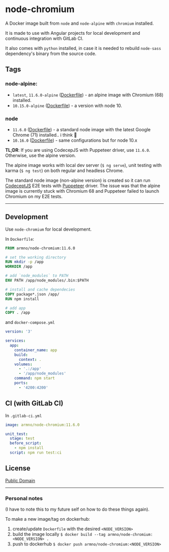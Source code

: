 # node-chromium

A Docker image built from `node` and `node-alpine` with `chromium` installed.

It is made to use with Angular projects for local development and continuous integration with GitLab CI.

It also comes with `python` installed, in case it is needed to rebuild `node-sass` dependency's binary from the source code.

## Tags

### node-alpine:

- `latest`, `11.6.0-alpine` ([Dockerfile](https://github.com/armno/docker-node-chromium/blob/master/Dockerfile)) - an alpine image with Chromium (68) installed.
- `10.15.0-alpine` ([Dockerfile](https://github.com/armno/docker-node-chromium/blob/node-10-alpine/Dockerfile)) - a version with node 10.

### node

- `11.6.0` ([Dockerfile](https://github.com/armno/docker-node-chromium/blob/node/Dockerfile)) - a standard node image with the latest Google Chrome (71) installed.. i think 🤔
- `10.16.0` ([Dockerfile](https://github.com/armno/docker-node-chromium/blob/node-10/Dockerfile)) - same configurations but for node 10.x

**TL;DR**: If you are using CodecepJS with Puppeteer driver, use `11.6.0`. Otherwise, use the alpine version.

The alpine image works with local dev server (`$ ng serve`), unit testing with karma (`$ ng test`)
on both regular and headless Chrome.

The standard node image (non-alpine version) is created so it can run [CodeceptJS](https://codecept.io/) E2E tests
with [Puppeteer](https://codecept.io/puppeteer) driver.
The issue was that the alpine image is currently stuck with Chromium 68 and Puppeteer failed to launch Chromium
on my E2E tests.

---

## Development

Use `node-chromium` for local development.

In `Dockerfile`:

```dockerfile
FROM armno/node-chromium:11.6.0

# set the working directory
RUN mkdir -p /app
WORKDIR /app

# add `node_modules` to PATH
ENV PATH /app/node_modules/.bin:$PATH

# install and cache dependecies
COPY package*.json /app/
RUN npm install

# add app
COPY . /app
```

and `docker-compose.yml`

```yml
version: '3'

services:
  app:
    container_name: app
    build:
      context: .
    volumes:
      - '.:/app'
      - '/app/node_modules'
    command: npm start
    ports:
      - '4200:4200'
```

## CI (with GitLab CI)

In `.gitlab-ci.yml`

```yml
image: armno/node-chromium:11.6.0

unit_test:
  stage: test
  before_script:
    - npm install
  script: npm run test:ci
```

## License

[Public Domain](LICENSE)

-----

### Personal notes

(I have to note this to my future self on how to do these things again).

To make a new image/tag on dockerhub:

1. create/update `Dockerfile` with the desired `<NODE_VERSION>`
2. build the image locally `$ docker build --tag armno/node-chromium:<NODE_VERSION> .`
3. push to dockerhub `$ docker push armno/node-chromium:<NODE_VERSION>`

